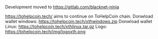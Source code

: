 Development moved to https://gitlab.com/blacknet-ninja

https://tohelpcoin.tech/ aims to continue on ToHelpCoin chain.
Donwload wallet windows: https://tohelpcoin.tech/xthwindows.zip
Donwload wallet Linux: https://tohelpcoin.tech/xthlinux.tar.gz
Logo: https://tohelpcoin.tech/img/logoxth.png
